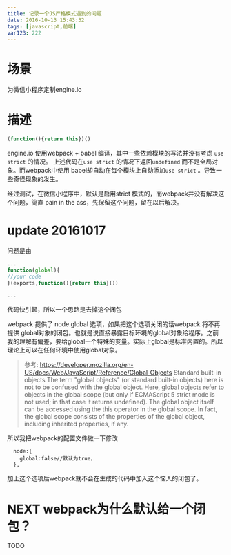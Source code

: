 ```yaml
---
title: 记录一个JS严格模式遇到的问题
date: 2016-10-13 15:43:32
tags: [javascript,前端]
var123: 222
---
```


# 场景 
为微信小程序定制engine.io
# 描述

```js
(function(){return this})()
```
engine.io 使用webpack + babel 编译，其中一些依赖模块的写法并没有考虑 `use strict` 的情况。
上述代码在`use strict` 的情况下返回`undefined` 而不是全局对象。而webpack中使用 babel却自动在每个模块上自动添加`use strict` 。导致一些奇怪现象的发生。

经过测试，在微信小程序中，默认是启用strict 模式的，而webpack并没有解决这个问题，简直 pain in the ass，先保留这个问题，留在以后解决。

# update 20161017





问题是由

```js
...
function(global){
//your code
}(exports,function(){return this}())

...

```
代码快引起，所以一个思路是去掉这个闭包
<!-- more --> 
webpack 提供了 node.global 选项，如果把这个选项关闭的话webpack 将不再提供 global对象的闭包。也就是说直接暴露目标环境的global对象给程序。之前我的理解有偏差，要给global一个特殊的变量。实际上global是标准内置的。所以理论上可以在任何环境中使用global对象。

> 参考: https://developer.mozilla.org/en-US/docs/Web/JavaScript/Reference/Global_Objects Standard built-in objects
> The term "global objects" (or standard built-in objects) here is not to be confused with the global object. Here, global objects refer to objects in the global scope (but only if ECMAScript 5 strict mode is not used; in that case it returns undefined). The global object itself can be accessed using the this operator in the global scope. In fact, the global scope consists of the properties of the global object, including inherited properties, if any.

所以我把webpack的配置文件做一下修改
```
  node:{
    global:false//默认为true，
  },
```
加上这个选项后webpack就不会在生成的代码中加入这个恼人的闭包了。


# NEXT webpack为什么默认给一个闭包？

TODO

